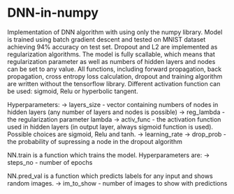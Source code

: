 # DNN-in-numpy

Implementation of DNN algorithm with using only the numpy library. Model is trained using batch gradient descent and tested on MNIST dataset achieving 94% accuracy on test set.
Dropout and L2 are implemented as regularization algorithms. The model is fully scallable, which means that regularization parameter as well as numbers of hidden layers and nodes can be set to any value. 
All functions, including forward propagation, back propagation, cross entropy loss calculation, dropout and training algorithm are written without the tensorflow library. 
Different activation function can be used: sigmoid, Relu or hyperbolic tangent.

 
Hyperparameters:
-> layers_size - vector containing numbers of nodes in hidden layers 
    (any number of layers and nodes is possible)
-> reg_lambda - the regularization parameter lambda
-> activ_func - the activation function used in hidden layers 
    (in output layer, always sigmoid function is used). 
    Possible choices are sigmoid, Relu and tanh.
-> learning_rate
-> drop_prob - the probability of supressing a node in the dropout algorithm

NN.train is a function which trains the model. Hyperparameters are:
-> steps_no - number of epochs

NN.pred_val is a function which predicts labels for any input and shows random images. 
-> im_to_show - number of images to show with predictions
